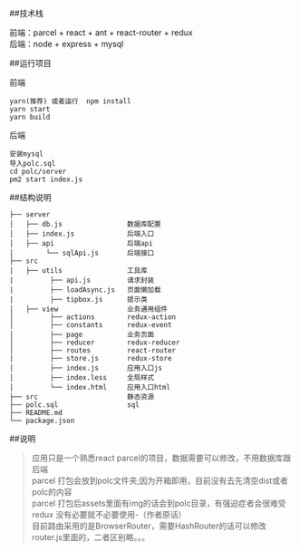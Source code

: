 ##技术栈  

  前端：parcel + react + ant + react-router + redux  
  后端：node + express + mysql 

##运行项目

前端
```
yarn(推荐) 或者运行  npm install  
yarn start
yarn build
```
后端
```
安装mysql
导入polc.sql
cd polc/server
pm2 start index.js
```
##结构说明
```
├── server  
│   ├── db.js                数据库配置  
│   ├── index.js             后端入口  
│   ├── api                  后端api  
│        └── sqlApi.js       后端接口  
├── src  
│   ├── utils                工具库  
|         ├── api.js         请求封装  
|         ├── loadAsync.js   页面懒加载  
|         ├── tipbox.js      提示类  
│   ├── view                 业务通用组件  
│         ├── actions        redux-action  
│         ├── constants      redux-event
│         ├── page           业务页面 
│         ├── reducer        redux-reducer 
│         ├── routes         react-router
|         ├── store.js       redux-store
│         ├── index.js       应用入口js 
│         ├── index.less     全局样式  
│         └── index.html     应用入口html
├── src                      静态资源
├── polc.sql                 sql
├── README.md        
└── package.json

```

##说明

>应用只是一个熟悉react parcel的项目，数据需要可以修改，不用数据库跟后端  
> parcel 打包会放到polc文件夹;因为开箱即用，目前没有去先清空dist或者polc的内容  
> parcel 打包后assets里面有img的话会到polc目录，有强迫症者会很难受  
> redux 没有必要就不必要使用-（作者原话）  
> 目前路由采用的是BrowserRouter，需要HashRouter的话可以修改router.js里面的，二者区别略。。。